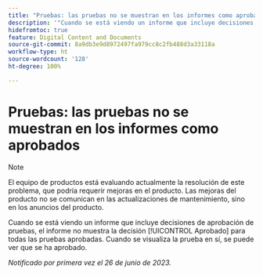 ```yaml
---
title: "Pruebas: las pruebas no se muestran en los informes como aprobados"
description: '"Cuando se está viendo un informe que incluye decisiones de aprobación de pruebas, el informe no muestra la decisión Aprobada para todas las pruebas aprobadas. Cuando se ve la prueba en sí, se puede ver que se ha aprobado".'
hidefromtoc: true
feature: Digital Content and Documents
source-git-commit: 8a9db3e9d8972497fa979cc8c2fb488d3a33118a
workflow-type: ht
source-wordcount: '128'
ht-degree: 100%

---
```



# Pruebas: las pruebas no se muestran en los informes como aprobados

>[!NOTE]
>
>El equipo de productos está evaluando actualmente la resolución de este problema, que podría requerir mejoras en el producto. Las mejoras del producto no se comunican en las actualizaciones de mantenimiento, sino en los anuncios del producto.

Cuando se está viendo un informe que incluye decisiones de aprobación de pruebas, el informe no muestra la decisión [!UICONTROL Aprobado] para todas las pruebas aprobadas. Cuando se visualiza la prueba en sí, se puede ver que se ha aprobado.

_Notificado por primera vez el 26 de junio de 2023._
